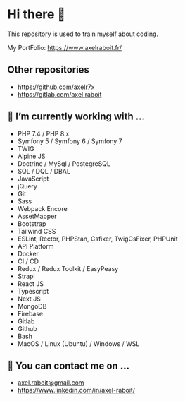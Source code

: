 Hi there 👋
===========
This repository is used to train myself about coding.

My PortFolio: https://www.axelraboit.fr/

Other repositories
-----------------------------------------------------
- https://github.com/axelr7x
- https://gitlab.com/axel.raboit

🔭 I’m currently working with ...
------------------------------

- PHP 7.4 / PHP 8.x
- Symfony 5 / Symfony 6 / Symfony 7
- TWIG
- Alpine JS
- Doctrine / MySql / PostegreSQL
- SQL / DQL / DBAL
- JavaScript
- jQuery
- Git
- Sass
- Webpack Encore
- AssetMapper
- Bootstrap
- Tailwind CSS
- ESLint, Rector, PHPStan, Csfixer, TwigCsFixer, PHPUnit
- API Platform
- Docker
- CI / CD
- Redux / Redux Toolkit / EasyPeasy
- Strapi
- React JS
- Typescript
- Next JS
- MongoDB
- Firebase
- Gitlab
- Github
- Bash
- MacOS / Linux (Ubuntu) / Windows / WSL

👯 You can contact me on ...
-------------------------

- axel.raboit@gmail.com
- https://www.linkedin.com/in/axel-raboit/
